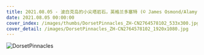 ```yaml
---
title: 2021.08.05 - 波白克岛的小尖塔岩石，英格兰多塞特 (© James Osmond/Alamy)
date: 2021.08.05 00:00:00
cover_index: /images/thumbs/DorsetPinnacles_ZH-CN2764578102_533x300.jpg
cover_detail: /images/DorsetPinnacles_ZH-CN2764578102_1920x1080.jpg
---
```


![DorsetPinnacles](/images/DorsetPinnacles_ZH-CN2764578102_1920x1080.jpg)
